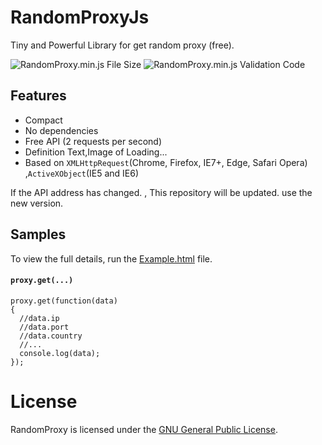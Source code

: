 # RandomProxyJs
Tiny and Powerful Library for get random proxy (free).


![RandomProxy.min.js File Size](https://img.shields.io/badge/Compressed%20Size-556Bytes-blue.svg) ![RandomProxy.min.js Validation Code](https://img.shields.io/badge/Validation%20Code-Check-green.svg)


## Features 

  - Compact
  - No dependencies
  - Free API (2 requests per second)
  - Definition Text,Image of Loading...
  - Based on `XMLHttpRequest`(Chrome, Firefox, IE7+, Edge, Safari Opera) ,`ActiveXObject`(IE5 and IE6)
  
  


If the API address has changed. , This repository will be updated.
use the new version.


## Samples

To view the full details, run the [Example.html](https://github.com/BaseMax/RandomProxyJs/blob/master/Example.html) file.

#### `proxy.get(...)`
```
proxy.get(function(data)
{
  //data.ip
  //data.port
  //data.country
  //...
  console.log(data);
});
```

# License

RandomProxy is licensed under the [GNU General Public License](https://github.com/BaseMax/RandomProxyJs/blob/master/LICENSE).
